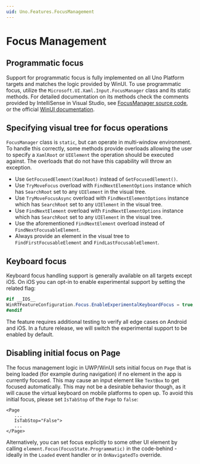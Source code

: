 ```yaml
---
uid: Uno.Features.FocusManagement
---
```


# Focus Management

## Programmatic focus

Support for programmatic focus is fully implemented on all Uno Platform targets and matches the logic provided by WinUI. To use programmatic focus, utilize the `Microsoft.UI.Xaml.Input.FocusManager` class and its static methods. For detailed documentation on its methods check the comments provided by IntelliSense in Visual Studio, see [FocusManager source code](https://github.com/unoplatform/uno/blob/master/src/Uno.UI/UI/Xaml/Input/FocusManager.cs), or the official [WinUI documentation](https://learn.microsoft.com/windows/windows-app-sdk/api/winrt/microsoft.ui.xaml.input.focusmanager).

## Specifying visual tree for focus operations

`FocusManager` class is `static`, but can operate in multi-window environment. To handle this correctly, some methods provide overloads allowing the user to specify a `XamlRoot` or `UIElement` the operation should be executed against. The overloads that do not have this capability will throw an exception.

- Use `GetFocusedElement(XamlRoot)` instead of `GetFocusedElement()`.
- Use `TryMoveFocus` overload with `FindNextElementOptions` instance which has `SearchRoot` set to any `UIElement` in the visual tree.
- Use `TryMoveFocusAsync` overload with `FindNextElementOptions` instance which has `SearchRoot` set to any `UIElement` in the visual tree.
- Use `FindNextElement` overload with `FindNextElementOptions` instance which has `SearchRoot` set to any `UIElement` in the visual tree.
- Use the aforementioned `FindNextElement` overload instead of `FindNextFocusableElement`.
- Always provide an element in the visual tree to `FindFirstFocusableElement` and `FindLastFocusableElement`.

## Keyboard focus

Keyboard focus handling support is generally available on all targets except iOS. On iOS you can opt-in to enable experimental support by setting the related flag:

```csharp
#if __IOS__
WinRTFeatureConfiguration.Focus.EnableExperimentalKeyboardFocus = true;
#endif
```

The feature requires additional testing to verify all edge cases on Android and iOS. In a future release, we will switch the experimental support to be enabled by default.

## Disabling initial focus on Page

The focus management logic in UWP/WinUI sets initial focus on `Page` that is being loaded (for example during navigation) if no element in the app is currently focused. This may cause an input element like `TextBox` to get focused automatically. This may not be a desirable behavior though, as it will cause the virtual keyboard on mobile platforms to open up. To avoid this initial focus, please set `IsTabStop` of the `Page` to `false`:

```xaml
<Page
   ...
   IsTabStop="False">
   ...
</Page>
```

Alternatively, you can set focus explicitly to some other UI element by calling `element.Focus(FocusState.Programmatic)` in the code-behind - ideally in the `Loaded` event handler or in `OnNavigatedTo` override.
